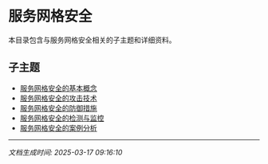 # 服务网格安全

本目录包含与服务网格安全相关的子主题和详细资料。

## 子主题

- [服务网格安全的基本概念](service-mesh-security/basic-concepts.md)
- [服务网格安全的攻击技术](service-mesh-security/attack-techniques.md)
- [服务网格安全的防御措施](service-mesh-security/defense-measures.md)
- [服务网格安全的检测与监控](service-mesh-security/detection-monitoring.md)
- [服务网格安全的案例分析](service-mesh-security/case-studies.md)

---

*文档生成时间: 2025-03-17 09:16:10*
